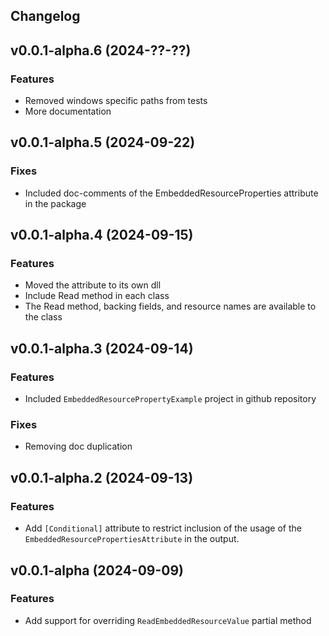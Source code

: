 Changelog
--- 

## v0.0.1-alpha.6 (2024-??-??)

### Features

* Removed windows specific paths from tests
* More documentation

## v0.0.1-alpha.5 (2024-09-22)

### Fixes

* Included doc-comments of the EmbeddedResourceProperties attribute in the package

## v0.0.1-alpha.4 (2024-09-15)

### Features

* Moved the attribute to its own dll
* Include Read method in each class
* The Read method, backing fields, and resource names are available to the class

## v0.0.1-alpha.3 (2024-09-14)

### Features

* Included `EmbeddedResourcePropertyExample` project in github repository

### Fixes

* Removing doc duplication

## v0.0.1-alpha.2 (2024-09-13)

### Features

* Add `[Conditional]` attribute to restrict inclusion of the usage of 
  the `EmbeddedResourcePropertiesAttribute` in the output.

## v0.0.1-alpha (2024-09-09)

### Features

* Add support for overriding `ReadEmbeddedResourceValue` partial method
